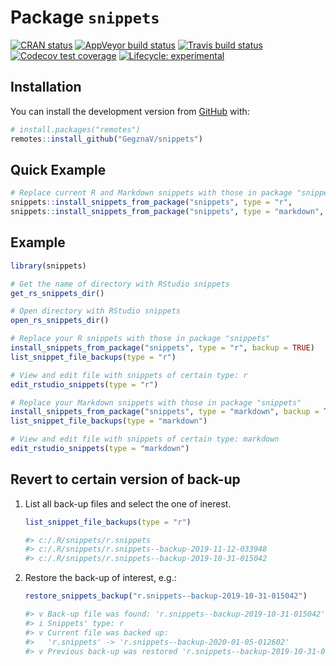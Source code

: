 
<!-- README.md is generated from README.Rmd. Please edit that file -->

# Package `snippets`

<!-- badges: start -->

[![CRAN
status](https://www.r-pkg.org/badges/version/snippets)](https://CRAN.R-project.org/package=snippets)
[![AppVeyor build
status](https://ci.appveyor.com/api/projects/status/github/GegznaV/snippets?branch=master&svg=true)](https://ci.appveyor.com/project/GegznaV/snippets)
[![Travis build
status](https://travis-ci.com/GegznaV/snippets.svg?branch=master)](https://travis-ci.com/GegznaV/snippets)
[![Codecov test
coverage](https://codecov.io/gh/GegznaV/snippets/branch/master/graph/badge.svg)](https://codecov.io/gh/GegznaV/snippets?branch=master)
[![Lifecycle:
experimental](https://img.shields.io/badge/lifecycle-experimental-orange.svg)](https://www.tidyverse.org/lifecycle/#experimental)
<!-- badges: end -->

## Installation

<!-- You can install the released version of snippets from [CRAN](https://CRAN.R-project.org) with: -->

<!-- ``` r -->

<!-- install.packages("snippets") -->

<!-- ``` -->

You can install the development version from
[GitHub](https://github.com/) with:

``` r
# install.packages("remotes")
remotes::install_github("GegznaV/snippets")
```

## Quick Example

``` r
# Replace current R and Markdown snippets with those in package "snippets"
snippets::install_snippets_from_package("snippets", type = "r",        backup = TRUE)
snippets::install_snippets_from_package("snippets", type = "markdown", backup = TRUE)
```

## Example

``` r
library(snippets)
```

``` r
# Get the name of directory with RStudio snippets
get_rs_snippets_dir()
```

``` r
# Open directory with RStudio snippets
open_rs_snippets_dir()
```

``` r
# Replace your R snippets with those in package "snippets"
install_snippets_from_package("snippets", type = "r", backup = TRUE)
list_snippet_file_backups(type = "r")
```

``` r
# View and edit file with snippets of certain type: r
edit_rstudio_snippets(type = "r")
```

``` r
# Replace your Markdown snippets with those in package "snippets"
install_snippets_from_package("snippets", type = "markdown", backup = TRUE)
list_snippet_file_backups(type = "markdown")
```

``` r
# View and edit file with snippets of certain type: markdown
edit_rstudio_snippets(type = "markdown")
```

## Revert to certain version of back-up

1.  List all back-up files and select the one of inerest.
    
    ``` r
    list_snippet_file_backups(type = "r")
    ```
    
    ``` r
    #> c:/.R/snippets/r.snippets
    #> c:/.R/snippets/r.snippets--backup-2019-11-12-033948
    #> c:/.R/snippets/r.snippets--backup-2019-10-31-015042
    ```

2.  Restore the back-up of interest, e.g.:
    
    ``` r
    restore_snippets_backup("r.snippets--backup-2019-10-31-015042")
    ```
    
    ``` r
    #> v Back-up file was found: 'r.snippets--backup-2019-10-31-015042'
    #> i Snippets' type: r
    #> v Current file was backed up: 
    #>   'r.snippets' -> 'r.snippets--backup-2020-01-05-012602'
    #> v Previous back-up was restored 'r.snippets--backup-2019-10-31-015042' -> 'r.snippets'.
    ```
